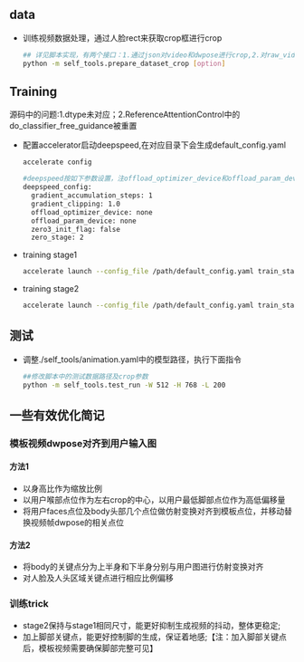 ## data
- 训练视频数据处理，通过人脸rect来获取crop框进行crop
  ```bash
  ## 详见脚本实现，有两个接口：1.通过json对video和dwpose进行crop,2.对raw_video进行crop并提取dwpose
  python -m self_tools.prepare_dataset_crop [option]
  ```
  
## Training
源码中的问题:1.dtype未对应；2.ReferenceAttentionControl中的do_classifier_free_guidance被重置
- 配置accelerator启动deepspeed,在对应目录下会生成default_config.yaml
  ```bash
  accelerate config

  #deepspeed按如下参数设置，注offload_optimizer_device和offload_param_device要设为none，选cpu可能会报错
  deepspeed_config:
    gradient_accumulation_steps: 1
    gradient_clipping: 1.0
    offload_optimizer_device: none
    offload_param_device: none
    zero3_init_flag: false
    zero_stage: 2
  ```

- training stage1
  ```bash
  accelerate launch --config_file /path/default_config.yaml train_stage_1.py
  ```

- training stage2
  ```bash
  accelerate launch --config_file /path/default_config.yaml train_stage_2.py
  ```

## 测试
- 调整./self_tools/animation.yaml中的模型路径，执行下面指令
  ```bash
  ##修改脚本中的测试数据路径及crop参数
  python -m self_tools.test_run -W 512 -H 768 -L 200
  ```

## 一些有效优化简记

### 模板视频dwpose对齐到用户输入图
#### 方法1
- 以身高比作为缩放比例
- 以用户喉部点位作为左右crop的中心，以用户最低脚部点位作为高低偏移量
- 将用户faces点位及body头部几个点位做仿射变换对齐到模板点位，并移动替换视频帧dwpose的相关点位
#### 方法2
- 将body的关键点分为上半身和下半身分别与用户图进行仿射变换对齐
- 对人脸及人头区域关键点进行相应比例偏移

### 训练trick
- stage2保持与stage1相同尺寸，能更好抑制生成视频的抖动，整体更稳定;
- 加上脚部关键点，能更好控制脚的生成，保证着地感;【注：加入脚部关键点后，模板视频需要确保脚部完整可见】